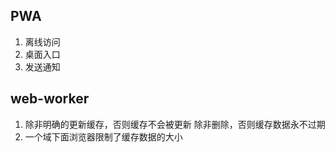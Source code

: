 ## PWA
1. 离线访问
2. 桌面入口
3. 发送通知


## web-worker
1. 除非明确的更新缓存，否则缓存不会被更新
除非删除，否则缓存数据永不过期
2. 一个域下面浏览器限制了缓存数据的大小